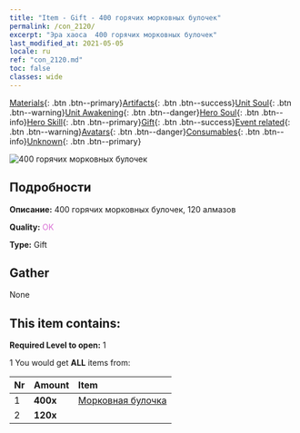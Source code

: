 ```yaml
---
title: "Item - Gift - 400 горячих морковных булочек"
permalink: /con_2120/
excerpt: "Эра хаоса  400 горячих морковных булочек"
last_modified_at: 2021-05-05
locale: ru
ref: "con_2120.md"
toc: false
classes: wide
---
```

 [Materials](/ItemsRU/){: .btn .btn--primary}[Artifacts](/ItemsRU/Artifacts/){: .btn .btn--success}[Unit Soul](/ItemsRU/UnitSoul/){: .btn .btn--warning}[Unit Awakening](/ItemsRU/UnitAwakening/){: .btn .btn--danger}[Hero Soul](/ItemsRU/HeroSoul/){: .btn .btn--info}[Hero Skill](/ItemsRU/HeroSkill/){: .btn .btn--primary}[Gift](/ItemsRU/Gift/){: .btn .btn--success}[Event related](/ItemsRU/Events/){: .btn .btn--warning}[Avatars](/ItemsRU/Avatars/){: .btn .btn--danger}[Consumables](/ItemsRU/Consumables/){: .btn .btn--info}[Unknown](/ItemsRU/Unknown/){: .btn .btn--primary}

 ![400 горячих морковных булочек](/images/t/i_907587.png)

## Подробности
 **Описание:** 400 горячих морковных булочек, 120 алмазов

 **Quality:** <span style="color: #DA70D6">OK</span>

 **Type:** Gift

## Gather

  None

## This item contains:

 **Required Level to open:** 1

 1 You would get **ALL** items  from:

  | Nr | Amount |     Item    |
  |:---|:-------|:------------|
  | 1 |  **400x** | [Морковная булочка](/ItemsRU/con_2119/) |  | 
  | 2 |  **120x** | <i class="fas fa-gem"/> |  | 
